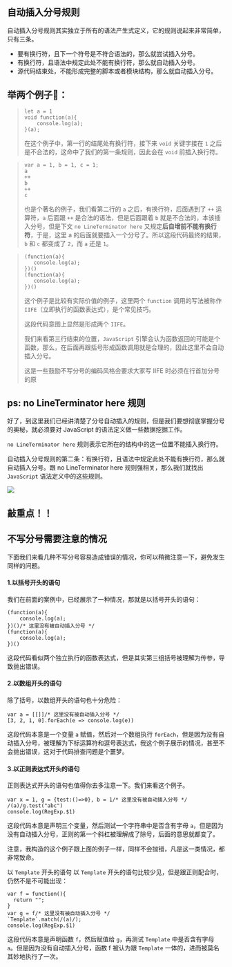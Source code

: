 ## 自动插入分号规则
自动插入分号规则其实独立于所有的语法产生式定义，它的规则说起来非常简单，只有三条。

- 要有换行符，且下一个符号是不符合语法的，那么就尝试插入分号。
- 有换行符，且语法中规定此处不能有换行符，那么就自动插入分号。
- 源代码结束处，不能形成完整的脚本或者模块结构，那么就自动插入分号。

举两个例子🌰：
- 
> ```
> let a = 1
> void function(a){
>     console.log(a);
> }(a);
> ```
> 在这个例子中，第一行的结尾处有换行符，接下来 `void` 关键字接在 `1` 之后是不合法的，这命中了我们的第一条规则，因此会在 `void` 前插入换行符。

> ```
> var a = 1, b = 1, c = 1;
> a
> ++
> b
> ++
> c
> ```
>也是个著名的例子，我们看第二行的 `a` 之后，有换行符，后面遇到了 `++` 运算符，`a` 后面跟 `++` 是合法的语法，但是后面跟着 `b` 就是不合法的，本该插入分号，但是下文 `no LineTerminator here` 又规定**后自增前不能有换行符**，于是，这里 a 的后面就要插入一个分号了。所以这段代码最终的结果，`b` 和 `c` 都变成了 `2`，而 `a` 还是 `1`。

>```
> (function(a){
>    console.log(a);
> })()
> (function(a){
>    console.log(a);
> })()
> ```
> 这个例子是比较有实际价值的例子，这里两个 `function` 调用的写法被称作 `IIFE`（立即执行的函数表达式），是个常见技巧。
> 
> 这段代码意图上显然是形成两个 `IIFE`。
> 
> 我们来看第三行结束的位置，`JavaScript` 引擎会认为函数返回的可能是个函数，那么，在后面再跟括号形成函数调用就是合理的，因此这里不会自动插入分号。
> 
> 这是一些鼓励不写分号的编码风格会要求大家写 IIFE 时必须在行首加分号的原

## ps: no LineTerminator here 规则
好了，到这里我们已经讲清楚了分号自动插入的规则，但是我们要想彻底掌握分号的奥秘，就必须要对 JavaScript 的语法定义做一些数据挖掘工作。

`no LineTerminator here` 规则表示它所在的结构中的这一位置不能插入换行符。

自动插入分号规则的第二条：有换行符，且语法中规定此处不能有换行符，那么就自动插入分号。跟 no LineTerminator here 规则强相关，那么我们就找出 `JavaScript` 语法定义中的这些规则。

![](https://upload-images.jianshu.io/upload_images/5780538-cfa9c6f983784ac2.png?imageMogr2/auto-orient/strip%7CimageView2/2/w/1240)
## 敲重点！！
## 不写分号需要注意的情况
下面我们来看几种不写分号容易造成错误的情况，你可以稍微注意一下，避免发生同样的问题。

#### 1.以括号开头的语句
我们在前面的案例中，已经展示了一种情况，那就是以括号开头的语句：
```
(function(a){
    console.log(a);
})()/* 这里没有被自动插入分号 */
(function(a){
    console.log(a);
})()
```
这段代码看似两个独立执行的函数表达式，但是其实第三组括号被理解为传参，导致抛出错误。

#### 2.以数组开头的语句
除了括号，以数组开头的语句也十分危险：
```
var a = [[]]/* 这里没有被自动插入分号 */
[3, 2, 1, 0].forEach(e => console.log(e))
```
这段代码本意是一个变量 `a` 赋值，然后对一个数组执行 `forEach`，但是因为没有自动插入分号，被理解为下标运算符和逗号表达式，我这个例子展示的情况，甚至不会抛出错误，这对于代码排查问题是个噩梦。

#### 3.以正则表达式开头的语句
正则表达式开头的语句也值得你去多注意一下。我们来看这个例子。
```
var x = 1, g = {test:()=>0}, b = 1/* 这里没有被自动插入分号 */
/(a)/g.test("abc")
console.log(RegExp.$1)
```
这段代码本意是声明三个变量，然后测试一个字符串中是否含有字母 `a`，但是因为没有自动插入分号，正则的第一个斜杠被理解成了除号，后面的意思就都变了。

注意，我构造的这个例子跟上面的例子一样，同样不会抛错，凡是这一类情况，都非常致命。

以 `Template` 开头的语句
以 `Template` 开头的语句比较少见，但是跟正则配合时，仍然不是不可能出现：

```
var f = function(){
  return "";
}
var g = f/* 这里没有被自动插入分号 */
`Template`.match(/(a)/);
console.log(RegExp.$1)
```
这段代码本意是声明函数 `f`，然后赋值给 `g`，再测试 `Template` 中是否含有字母 `a`。但是因为没有自动插入分号，函数 f 被认为跟 `Template` 一体的，进而被莫名其妙地执行了一次。

